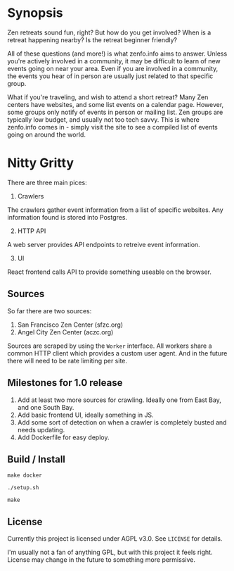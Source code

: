 # Synopsis

Zen retreats sound fun, right? But how do you get involved? When is a retreat happening nearby? Is the retreat beginner friendly?

All of these questions (and more!) is what zenfo.info aims to answer. Unless you're actively involved in a community, it may be difficult to learn
of new events going on near your area. Even if you are involved in a community, the events you hear of in person are usually just related
to that specific group.

What if you're traveling, and wish to attend a short retreat? Many Zen centers have websites, and some list events on a calendar page. However, some groups only notify of events in person or mailing list. Zen groups are typically low budget, and usually not too tech savvy. This is where zenfo.info comes in - simply visit the site to see a compiled list of events going on around the world.

# Nitty Gritty

There are three main pices:

1. Crawlers

The crawlers gather event information from a list of specific websites. Any information found is stored into Postgres.

2. HTTP API

A web server provides API endpoints to retreive event information.

3. UI

React frontend calls API to provide something useable on the browser.

## Sources

So far there are two sources:

1. San Francisco Zen Center (sfzc.org)
2. Angel City Zen Center (aczc.org)

Sources are scraped by using the `Worker` interface. All workers share a common HTTP client which provides a custom user agent. And in the future there will need to be rate limiting per site.

## Milestones for 1.0 release

1. Add at least two more sources for crawling. Ideally one from East Bay, and one South Bay.
2. Add basic frontend UI, ideally something in JS.
3. Add some sort of detection on when a crawler is completely busted and needs updating.
4. Add Dockerfile for easy deploy.

## Build / Install

`make docker`

`./setup.sh`

`make`

## License

Currently this project is licensed under AGPL v3.0. See `LICENSE` for details.

I'm usually not a fan of anything GPL, but with this project it feels right. License may change in the future to something more permissive.
